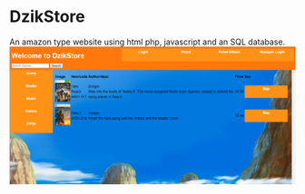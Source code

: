 # DzikStore
An amazon type website using html php, javascript and an SQL database.
![Alt text](/Images/ReadmePics/Capture.PNG?raw=true "Whatever")
